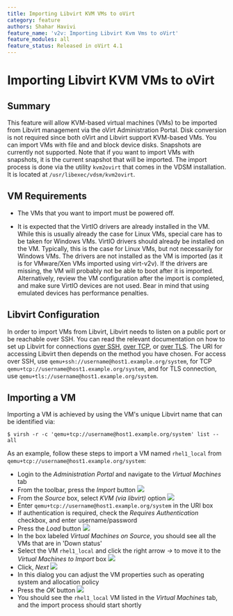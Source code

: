 ```yaml
---
title: Importing Libvirt KVM VMs to oVirt
category: feature
authors: Shahar Havivi
feature_name: 'v2v: Importing Libvirt Kvm Vms to oVirt'
feature_modules: all
feature_status: Released in oVirt 4.1
---
```


# Importing Libvirt KVM VMs to oVirt

## Summary

This feature will allow KVM-based virtual machines (VMs) to be imported from Libvirt management via the oVirt Administration Portal.
Disk conversion is not required since both oVirt and Libvirt support KVM-based VMs.
You can import VMs with file and and block device disks. Snapshots are currently not supported. Note that if you want to import VMs with snapshots, it is the current snapshot that will be imported.
The import process is done via the utility `kvm2ovirt` that comes in the VDSM installation. It is located at `/usr/libexec/vdsm/kvm2ovirt`.

## VM Requirements

* The VMs that you want to import must be powered off.

* It is expected that the VirtIO drivers are already installed in the VM. While this is usually already the case for Linux VMs, special care has to be taken for Windows VMs.
VirtIO drivers should already be installed on the VM. Typically, this is the case for Linux VMs, but not necessarily for Windows VMs.
The drivers are not installed as the VM is imported (as it is for VMware/Xen VMs imported using virt-v2v).
If the drivers are missing, the VM will probably not be able to boot after it is imported. Alternatively, review the VM configuration after the import is completed, and make sure VirtIO devices are not used. Bear in mind that using emulated devices has performance penalties.


## Libvirt Configuration
In order to import VMs from Libvirt, Libvirt needs to listen on a public port or be reachable over SSH.
You can read the relevant documentation on how to set up Libvirt for connections
[over SSH](https://wiki.libvirt.org/page/SSHSetup),
[over TCP](https://wiki.libvirt.org/page/Libvirt_daemon_is_not_listening_on_tcp_ports_although_configured_to), or
[over TLS](https://wiki.libvirt.org/page/TLSSetup).
The URI for accessing Libvirt then depends on the method you have chosen.
For access over SSH, use `qemu+ssh://username@host1.example.org/system`, for TCP `qemu+tcp://username@host1.example.org/system`,
and for TLS connection, use `qemu+tls://username@host1.example.org/system`.

## Importing a VM
Importing a VM is achieved by using the VM's unique Libvirt name that can be identified via:

    $ virsh -r -c 'qemu+tcp://username@host1.example.org/system' list --all

As an example, follow these steps to import a VM named `rhel1_local` from `qemu+tcp://username@host1.example.org/system`:

- Login to the *Administration Portal* and navigate to the *Virtual Machines* tab
- From the toolbar, press the *Import* button ![](/images/wiki/ImportFromKvm1.png)
- From the *Source* box, select *KVM (via libvirt)* option ![](/images/wiki/ImportFromKvm2.png)
- Enter `qemu+tcp://username@host1.example.org/system` in the URI box
- If authentication is required, check the *Requires Authentication* checkbox, and enter username/password
- Press the *Load* button ![](/images/wiki/ImportFromKvm3.png)
- In the box labeled *Virtual Machines on Source*, you should see all the VMs that are in 'Down status'
- Select the VM `rhel1_local` and click the right arrow *->* to move it to the *Virtual Machines to Import* box ![](/images/wiki/ImportFromKvm4.png)
- Click, *Next* ![](/images/wiki/ImportFromKvm5.png)
- In this dialog you can adjust the VM properties such as operating system and allocation policy
- Press the *OK* button ![](/images/wiki/ImportFromKvm6.png)
- You should see the `rhel1_local` VM listed in the *Virtual Machines* tab, and the import process should start shortly
